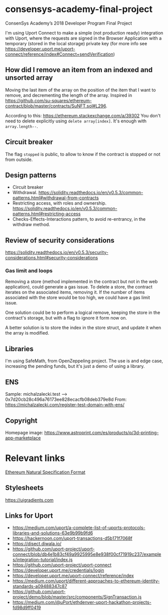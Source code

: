 # consensys-academy-final-project
ConsenSys Academy’s 2018 Developer Program Final Project

I'm using Uport Connect to make a simple (not production ready) integration with Uport, where the requests are signed in the Browser Application with a temporary (stored in the local storage) private key (for more info see https://developer.uport.me/uport-connect/reference/index#Connect+sendVerification)

## How did I remove an item from an indexed and unsorted array
Moving the last item of the array on the position of the item that I want to remove, and decrementing the length of the array. Inspired in https://github.com/su-squares/ethereum-contract/blob/master/contracts/SuNFT.sol#L296.

According to this: https://ethereum.stackexchange.com/a/39302 You don't need to delete explicitly using `delete array[index]`. It's enough with `array.length--`.

## Circuit breaker
The flag `stopped` is public, to allow to know if the contract is stopped or not from outside.

## Design patterns
* Circuit breaker
* Withdrawal. https://solidity.readthedocs.io/en/v0.5.3/common-patterns.html#withdrawal-from-contracts
* Restricting access, with roles and ownership. https://solidity.readthedocs.io/en/v0.5.3/common-patterns.html#restricting-access
* Checks-Effects-Interactions pattern, to avoid re-entrancy, in the withdraw method.

## Review of security considerations
https://solidity.readthedocs.io/en/v0.5.3/security-considerations.html#security-considerations

### Gas limit and loops
Removing a store (method implemented in the contract but not in the web application), could generate a gas issue. To delete a store, the contract iterates on the associated items, removing it. If the number of items associated with the store would be too high, we could have a gas limit issue.

One solution could be to perform a logical remove, keeping the store in the contract's storage, but with a flag to ignore it form now on.

A better solution is to store the index in the store struct, and update it when the array is modified.

## Libraries
I'm using SafeMath, from OpenZeppeling project. The use is and edge case, increasing the pending funds, but it's just a demo of using a library.

## ENS
Sample: michalzalecki.test --> 0x7d20cb28c496a76173ee828ecacfb08deb379e8d
From: https://michalzalecki.com/register-test-domain-with-ens/

## Copyright
Homepage image: https://www.astroprint.com/es/products/p/3d-printing-app-marketplace

# Relevant links

[Ethereum Natural Specification Format](https://github.com/ethereum/wiki/wiki/Ethereum-Natural-Specification-Format)

## Stylesheets
https://uigradients.com

## Links for Uport
* https://medium.com/uport/a-complete-list-of-uports-protocols-libraries-and-solutions-63e9b99b9fd6
* https://hackernoon.com/uport-transactions-d5b171f7068f
* https://disect.diwala.io/
* https://github.com/uport-project/uport-connect/blob/db4e1b83cf49a9925995e8e938f00cf71919c237/examples/integration-tutorial/index.js
* https://github.com/uport-project/uport-connect
* https://developer.uport.me/credentials/login
* https://developer.uport.me/uport-connect/reference/index
* https://medium.com/uport/different-approaches-to-ethereum-identity-standards-a09488347c87
* https://github.com/uport-project/demo/blob/master/src/components/SignTransaction.js
* https://medium.com/@uPort/ethdenver-uport-hackathon-projects-fd98d9ff0419
